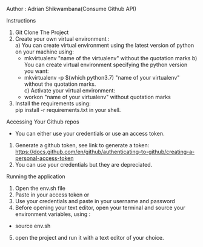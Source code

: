 ﻿Author : Adrian Shikwambana(Consume Github API)  

Instructions  
1. Git Clone The Project  
2. Create your own virtual environment :  
    a) You can create virtual environment using the latest version of python on your machine using:  
    - mkvirtualenv "name of the virtualenv" without the quotation  marks
    b) You can create virtual environment specifying the python version you want:  
    - mkvirtualenv -p $(which python3.7) "name of your virtualenv" without the quotation marks.  
    c) Activate your virtual environment:  
    - workon "name of your virtualenv" without quotation marks  
3. Install the requirements using:  
    pip install -r requirements.txt in your shell.  

Accessing Your Github repos  
- You can either use your credentials or use an access token.
1. Generate a github token, see link to generate a token:  
    https://docs.github.com/en/github/authenticating-to-github/creating-a-personal-access-token  
2. You can use your credentials but they are depreciated.  

Running the application  
1. Open the env.sh file   
2. Paste in your access token or  
3. Use your credentials and paste in your username and password  
4. Before opening your text editor, open your terminal and source your environment variables, using :  
- source env.sh  
5. open the project and run it with a text editor of your choice.  





